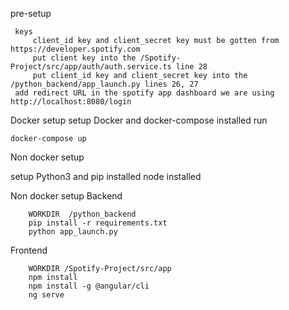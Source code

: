  pre-setup
 
     keys    
         client_id key and client_secret key must be gotten from https://developer.spotify.com    
         put client key into the /Spotify-Project/src/app/auth/auth.service.ts line 28            
         put client_id key and client_secret key into the /python_backend/app_launch.py lines 26, 27     
     add redirect URL in the spotify app dashboard we are using http://localhost:8080/login
      
Docker setup
setup
    Docker and docker-compose installed
run
    
    docker-compose up

Non docker setup

setup
    Python3 and pip installed
    node installed
    
   
Non docker setup
   Backend
    
        WORKDIR  /python_backend
        pip install -r requirements.txt
        python app_launch.py
        
   Frontend
   
        WORKDIR /Spotify-Project/src/app
        npm install
        npm install -g @angular/cli
        ng serve

